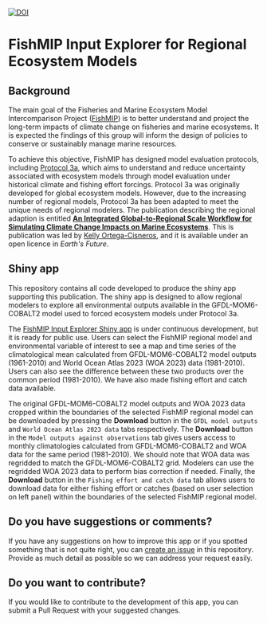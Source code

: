 [![DOI](https://zenodo.org/badge/DOI/10.5281/zenodo.14226833.svg)](https://doi.org/10.5281/zenodo.14226833)


# FishMIP Input Explorer for Regional Ecosystem Models

## Background
The main goal of the Fisheries and Marine Ecosystem Model Intercomparison Project ([FishMIP](https://fishmip.org/)) is to better understand and project the long-term impacts of climate change on fisheries and marine ecosystems. It is expected the findings of this group will inform the design of policies to conserve or sustainably manage marine resources.  
  
To achieve this objective, FishMIP has designed model evaluation protocols, including [Protocol 3a](https://github.com/Fish-MIP/FishMIP2.0_TrackA_ISIMIP3a), which aims to understand and reduce uncertainty associated with ecosystem models through model evaluation under historical climate and fishing effort forcings. Protocol 3a was originally developed for global ecosystem models. However, due to the increasing number of regional models, Protocol 3a has been adapted to meet the unique needs of regional modelers. The publication describing the regional adaption is entitled [**An Integrated Global-to-Regional Scale Workflow for Simulating Climate Change Impacts on Marine Ecosystems**](http://dx.doi.org/10.1029/2024EF004826). This is publication was led by [Kelly Ortega-Cisneros](https://orcid.org/0000-0003-2511-5448), and it is available under an open licence in *Earth's Future*.   


## Shiny app
This repository contains all code developed to produce the shiny app supporting this publication. The shiny app is designed to allow regional modelers to explore all environmental outputs available in the GFDL-MOM6-COBALT2 model used to forced ecosystem models under Protocol 3a. 

The [FishMIP Input Explorer Shiny app](https://rstudio.global-ecosystem-model.cloud.edu.au/shiny/FishMIP_Input_Explorer/) is under continuous development, but it is ready for public use. Users can select the FishMIP regional model and environmental variable of interest to see a map and time series of the climatological mean calculated from GFDL-MOM6-COBALT2 model outputs (1961-2010) and World Ocean Atlas 2023 (WOA 2023) data (1981-2010). Users can also see the difference between these two products over the common period (1981-2010). We have also made fishing effort and catch data available.  
  
The original GFDL-MOM6-COBALT2 model outputs and WOA 2023 data cropped within the boundaries of the selected FishMIP regional model can be downloaded by pressing the **Download** button in the `GFDL model outputs` and `World Ocean Atlas 2023 data` tabs respectively. The **Download** button in the `Model outputs against observations` tab gives users access to monthly climatologies calculated from GFDL-MOM6-COBALT2 and WOA data for the same period (1981-2010). We should note that WOA data was regridded to match the GFDL-MOM6-COBALT2 grid. Modelers can use the regridded WOA 2023 data to perform bias correction if needed. Finally, the **Download** button in the `Fishing effort and catch data` tab allows users to download data for either fishing effort or catches (based on user selection on left panel) within the boundaries of the selected FishMIP regional model.  
  
## Do you have suggestions or comments?
If you have any suggestions on how to improve this app or if you spotted something that is not quite right, you can [create an issue](https://github.com/Fish-MIP/FishMIP_Input_Explorer/issues) in this repository. Provide as much detail as possible so we can address your request easily.  
  
## Do you want to contribute?
If you would like to contribute to the development of this app, you can submit a Pull Request with your suggested changes. 